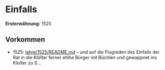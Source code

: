 # Einfalls

**Ersterwähnung:** 1525

## Vorkommen
- 1525: [jahre/1525/README.md](../jahre/1525/README.md) – und auf
die Flugreden des Einfalls der Rat in die Klöſter ferner
etlihe Bürger mit Büchſen und gewappnet ins Kloſter zu
S...
